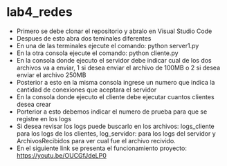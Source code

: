 # lab4_redes
- Primero se debe clonar el repositorio y abralo en Visual Studio Code
- Despues de esto abra dos teminales diferentes
- En una de las terminales ejecute el comando: python server1.py
- En la otra consola ejecute el comando: python cliente.py
- En la consola donde ejecuto el servidor debe indicar cual de los dos archivos va a enviar, 1 si desea enviar el archivo de 100MB o 2 si desea enviar el archivo 250MB
- Posterior a esto en la misma consola ingrese un numero que indica la cantidad de conexiones que aceptara el servidor
- En la consola donde ejecuto el cliente debe ejecutar cuantos clientes desea crear
- Porterior a esto debemos indicar el numero de prueba para que se registre en los logs
- Si desea revisar los logs puede buscarlo en los archivos: logs_cliente para los logs de los clientes, log_servidor: para los logs del servidor y ArchivosRecibidos para ver cual fue el archivo recivido.
- En el siguiente link se presenta el funcionamiento proyecto: https://youtu.be/OUCGfJdeLP0
